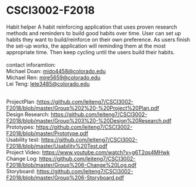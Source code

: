 # CSCI3002-F2018
Habit helper
A habit reinforcing application that uses proven research methods and reminders to build good habits over time. User can set up habits they want to build/reinforce on their own preference. As users finish the set-up works, the application will reminding them at the most appropriate time. Then keep cycling until the users build their habits.
<br />
<br />contact inforamtion:
<br />Michael Doan: mido4458@colorado.edu
<br />Michael Ren: mire5659@colorado.edu
<br />Lei Teng: lete3485@colorado.edu

<br /> ProjectPlan :https://github.com/leiteng7/CSCI3002-F2018/blob/master/Group%202%20-%20Project%20Plan.pdf
<br /> Design Research: https://github.com/leiteng7/CSCI3002-F2018/blob/master/Group%203%20-%20Design%20Research.pdf
<br /> Prototypes: https://github.com/leiteng7/CSCI3002-F2018/blob/master/Prototype.pdf
<br /> Usability test: https://github.com/leiteng7/CSCI3002-F2018/blob/master/Usability%20Test.pdf
<br /> Project Video: https://www.youtube.com/watch?v=g6T2qs4MHwk
<br /> Change Log: https://github.com/leiteng7/CSCI3002-F2018/blob/master/Group%206-Change%20Log.pdf
<br /> Storyboard: https://github.com/leiteng7/CSCI3002-F2018/blob/master/Group%206-Storyboard.pdf


